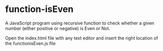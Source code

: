 # function-isEven
A JavaScript program using recursive function to check whether a given number (either positive or negative) is Even or Not. 

Open the index.html file with any text editor and insert the right location of the functionisEven.js file

